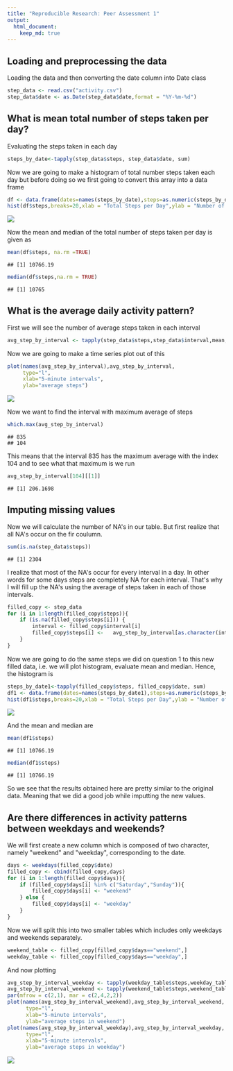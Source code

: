 ```yaml
---
title: "Reproducible Research: Peer Assessment 1"
output: 
  html_document:
    keep_md: true
---
```



## Loading and preprocessing the data

Loading the data and then converting the date column into Date class


``` r
step_data <- read.csv("activity.csv")
step_data$date <- as.Date(step_data$date,format = "%Y-%m-%d")
```

## What is mean total number of steps taken per day?

Evaluating the steps taken in each day 


``` r
steps_by_date<-tapply(step_data$steps, step_data$date, sum)
```

Now we are going to make a histogram of total number steps taken each day but before doing so we first going to convert this array into a data frame


``` r
df <- data.frame(dates=names(steps_by_date),steps=as.numeric(steps_by_date))
hist(df$steps,breaks=20,xlab = "Total Steps per Day",ylab = "Number of Days")
```

![](PA1_template_files/figure-html/unnamed-chunk-3-1.png)<!-- -->

Now the mean and median of the total number of steps taken per day is given as


``` r
mean(df$steps, na.rm =TRUE)
```

```
## [1] 10766.19
```

``` r
median(df$steps,na.rm = TRUE)
```

```
## [1] 10765
```



## What is the average daily activity pattern?

First we will see the number of average steps taken in each interval


``` r
avg_step_by_interval <- tapply(step_data$steps,step_data$interval,mean,na.rm=TRUE)
```

Now we are going to make a time series plot out of this


``` r
plot(names(avg_step_by_interval),avg_step_by_interval,
     type="l",
     xlab="5-minute intervals",
     ylab="average steps")
```

![](PA1_template_files/figure-html/unnamed-chunk-6-1.png)<!-- -->

Now we want to find the interval with maximum average of steps


``` r
which.max(avg_step_by_interval)
```

```
## 835 
## 104
```

This means that the interval 835 has the maximum average with the index 104 and to see what that maximum is we run


``` r
avg_step_by_interval[104][[1]]
```

```
## [1] 206.1698
```

## Imputing missing values

Now we will calculate the number of NA's in our table. But first realize that all NA's occur on the fir coulumn. 


``` r
sum(is.na(step_data$steps))
```

```
## [1] 2304
```

I realize that most of the NA's occur for every interval in a day. In other words for some days steps are completely NA for each interval. That's why I will fill up the NA's using the average of steps taken in each of those intervals. 


``` r
filled_copy <- step_data
for (i in 1:length(filled_copy$steps)){
    if (is.na(filled_copy$steps[i])) {
        interval <- filled_copy$interval[i]
        filled_copy$steps[i] <-   avg_step_by_interval[as.character(interval)][[1]]
    }
}
```

Now we are going to do the same steps we did on question 1 to this new filled data, i.e. we will plot histogram, evaluate mean and median. Hence, the histogram is


``` r
steps_by_date1<-tapply(filled_copy$steps, filled_copy$date, sum)
df1 <- data.frame(dates=names(steps_by_date1),steps=as.numeric(steps_by_date1))
hist(df1$steps,breaks=20,xlab = "Total Steps per Day",ylab = "Number of Days")
```

![](PA1_template_files/figure-html/unnamed-chunk-11-1.png)<!-- -->

And the mean and median are


``` r
mean(df1$steps)
```

```
## [1] 10766.19
```

``` r
median(df1$steps)
```

```
## [1] 10766.19
```

So we see that the results obtained here are pretty similar to the original data. Meaning that we did a good job while imputting the new values. 

## Are there differences in activity patterns between weekdays and weekends?

We will first create a new column which is composed of two character, namely "weekend" and "weekday", corresponding to the date.


``` r
days <- weekdays(filled_copy$date)
filled_copy <- cbind(filled_copy,days)
for (i in 1:length(filled_copy$days)){
    if (filled_copy$days[i] %in% c("Saturday","Sunday")){
        filled_copy$days[i] <- "weekend"
    } else {
        filled_copy$days[i] <- "weekday"
    }
}
```

Now we will split this into two smaller tables which includes only weekdays and weekends separately.


``` r
weekend_table <- filled_copy[filled_copy$days=="weekend",]
weekday_table <- filled_copy[filled_copy$days=="weekday",]
```

And now plotting 


``` r
avg_step_by_interval_weekday <- tapply(weekday_table$steps,weekday_table$interval,mean)
avg_step_by_interval_weekend <- tapply(weekend_table$steps,weekend_table$interval,mean)
par(mfrow = c(2,1), mar = c(2,4,2,2))
plot(names(avg_step_by_interval_weekend),avg_step_by_interval_weekend,
      type="l",
      xlab="5-minute intervals",
      ylab="average steps in weekend")
plot(names(avg_step_by_interval_weekday),avg_step_by_interval_weekday,
      type="l",
      xlab="5-minute intervals",
      ylab="average steps in weekday")
```

![](PA1_template_files/figure-html/unnamed-chunk-15-1.png)<!-- -->



